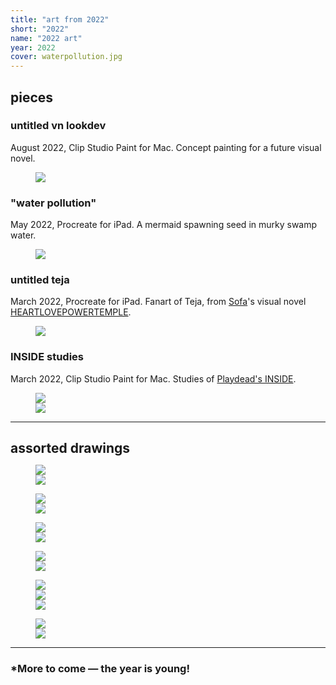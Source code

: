 ```yaml
---
title: "art from 2022"
short: "2022"
name: "2022 art"
year: 2022
cover: waterpollution.jpg
---
```


<h2 id="pieces" style="margin-bottom:0.5em">pieces</h2>

### untitled vn lookdev

August 2022, Clip Studio Paint for Mac. Concept painting for a future visual novel.

<figure>
  <img src="{{ site.baseurl }}/assets/art/2022/pylons.png">
</figure>

### "water pollution"

May 2022, Procreate for iPad. A mermaid spawning seed in murky swamp water.

<figure>
  <img src="{{ site.baseurl }}/assets/art/2022/waterpollution.jpg">
</figure>

### untitled teja

March 2022, Procreate for iPad. Fanart of Teja, from <a href="http://yogurt200.com">Sofa</a>'s visual novel <a href="https://yogurt200.itch.io/heartlovepowertemple">HEARTLOVEPOWERTEMPLE</a>.

<figure>
  <img src="{{ site.baseurl }}/assets/art/2022/teja.jpg">
</figure>

### INSIDE studies

March 2022, Clip Studio Paint for Mac. Studies of <a href="https://playdead.com/games/inside/">Playdead's INSIDE</a>.

<figure>
  <div class="img2f">
    <div style="flex:1.3796610169;">
      <img src="{{ site.baseurl }}/assets/art/2022/insidestudy1.png">
    </div>
    <div style="flex:1.6008298755;">
      <img src="{{ site.baseurl }}/assets/art/2022/insidestudy2.png">
    </div>
  </div>
</figure>

* * *

<h2 id="assorted-drawings" style="margin-bottom:0.5em">assorted drawings</h2>

<figure>
  <div class="img2f">
    <div style="flex:0.6876971609;">
      <img src="{{ site.baseurl }}/assets/art/2022/yiyigun.jpg">
    </div>
    <div style="flex:0.9028831563;">
      <img src="{{ site.baseurl }}/assets/art/2022/yiyidetail.jpg">
    </div>
  </div>
</figure>

<figure>
  <div class="img2f">
    <div style="flex:0.4307432432;">
      <img src="{{ site.baseurl }}/assets/art/2022/siblings.jpg">
    </div>
    <div style="flex:1.2243313201;">
      <img src="{{ site.baseurl }}/assets/art/2022/varyas.jpg">
    </div>
  </div>
</figure>

<figure>
  <div class="img2f">
    <div style="flex:0.5058236273;">
      <img src="{{ site.baseurl }}/assets/art/2022/yumicozy.jpg">
    </div>
    <div style="flex:0.6167567568;">
      <img src="{{ site.baseurl }}/assets/art/2022/yumihostage.jpg">
    </div>
  </div>
</figure>

<figure>
  <div class="img2f">
    <div style="flex:0.3921244209;">
      <img src="{{ site.baseurl }}/assets/art/2022/chillwafa.jpg">
    </div>
    <div style="flex:0.5910949568;">
      <img src="{{ site.baseurl }}/assets/art/2022/cutienezu.jpg">
    </div>
  </div>
</figure>

<figure>
  <div class="img2f">
    <div style="flex:0.3962485346;">
      <img src="{{ site.baseurl }}/assets/art/2022/yiyi-side.jpg">
    </div>
    <div style="flex:0.3846408474;">
      <img src="{{ site.baseurl }}/assets/art/2022/yumi-legs.jpg">
    </div>
    <div style="flex:0.8725671918;">
      <img src="{{ site.baseurl }}/assets/art/2022/varyas2.jpg">
    </div>
  </div>
</figure>

<figure>
  <div class="img2f">
    <div style="flex:0.7198529412;">
      <img src="{{ site.baseurl }}/assets/art/2022/dex.jpg">
    </div>
    <div style="flex:0.5591743119;">
      <img src="{{ site.baseurl }}/assets/art/2022/selfie.jpg">
    </div>
  </div>
</figure>

* * *

### *More to come — the year is young!